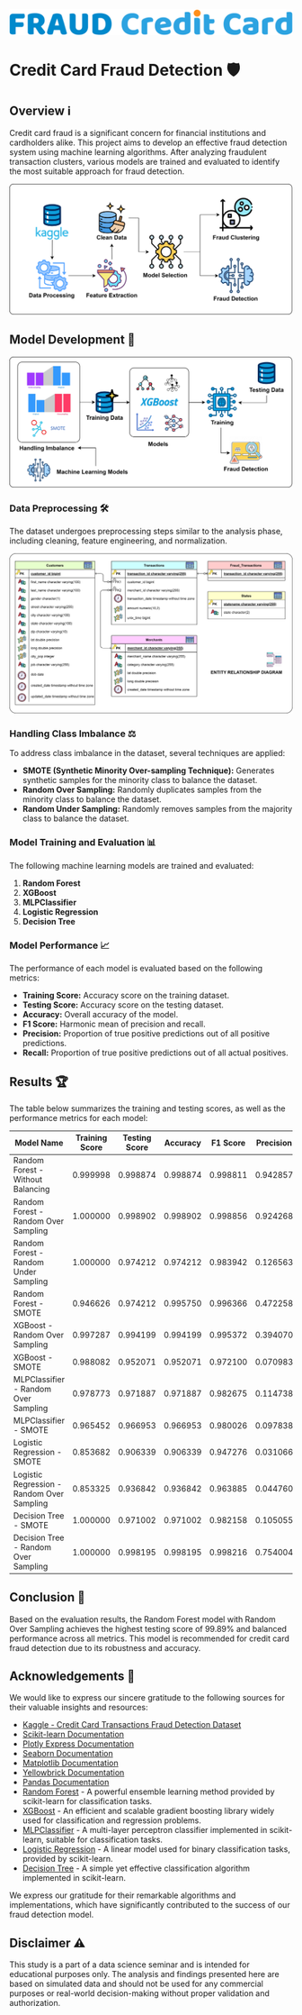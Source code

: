 <img src = "https://github.com/KhangKuro/Credit-Card-Fraud-Detection/blob/main/CCF.png" />

# Credit Card Fraud Detection 🛡️

## Overview ℹ️

Credit card fraud is a significant concern for financial institutions and cardholders alike. This project aims to develop an effective fraud detection system using machine learning algorithms. After analyzing fraudulent transaction clusters, various models are trained and evaluated to identify the most suitable approach for fraud detection.

<img src = "https://github.com/KhangKuro/Credit-Card-Fraud-Detection/blob/main/Idea.png" />

## Model Development 🚀

<img src = "https://github.com/KhangKuro/Credit-Card-Fraud-Detection/blob/main/Model.png" />

### Data Preprocessing 🛠️

The dataset undergoes preprocessing steps similar to the analysis phase, including cleaning, feature engineering, and normalization.

<img src = "https://github.com/KhangKuro/Credit-Card-Fraud-Detection/blob/main/erd.png" />

### Handling Class Imbalance ⚖️

To address class imbalance in the dataset, several techniques are applied:

- **SMOTE (Synthetic Minority Over-sampling Technique):** Generates synthetic samples for the minority class to balance the dataset.
- **Random Over Sampling:** Randomly duplicates samples from the minority class to balance the dataset.
- **Random Under Sampling:** Randomly removes samples from the majority class to balance the dataset.

### Model Training and Evaluation 📊

The following machine learning models are trained and evaluated:

1. **Random Forest**
2. **XGBoost**
3. **MLPClassifier**
4. **Logistic Regression**
5. **Decision Tree**

### Model Performance 📈

The performance of each model is evaluated based on the following metrics:

- **Training Score:** Accuracy score on the training dataset.
- **Testing Score:** Accuracy score on the testing dataset.
- **Accuracy:** Overall accuracy of the model.
- **F1 Score:** Harmonic mean of precision and recall.
- **Precision:** Proportion of true positive predictions out of all positive predictions.
- **Recall:** Proportion of true positive predictions out of all actual positives.

## Results 🏆

The table below summarizes the training and testing scores, as well as the performance metrics for each model:

| Model Name                           | Training Score | Testing Score | Accuracy | F1 Score | Precision | Recall   |
|--------------------------------------|----------------|---------------|----------|----------|-----------|----------|
| Random Forest - Without Balancing    | 0.999998       | 0.998874      | 0.998874 | 0.998811 | 0.942857  | 0.753846 |
| Random Forest - Random Over Sampling | 1.000000       | 0.998902      | 0.998902 | 0.998856 | 0.924268  | 0.779487 |
| Random Forest - Random Under Sampling| 1.000000       | 0.974212      | 0.974212 | 0.983942 | 0.126563  | 0.962704 |
| Random Forest - SMOTE                | 0.946626       | 0.974212      | 0.995750 | 0.996366 | 0.472258  | 0.861072 |
| XGBoost - Random Over Sampling       | 0.997287       | 0.994199      | 0.994199 | 0.995372 | 0.394070  | 0.935664 |
| XGBoost - SMOTE                      | 0.988082       | 0.952071      | 0.952071 | 0.972100 | 0.070983  | 0.944522 |
| MLPClassifier - Random Over Sampling | 0.978773       | 0.971887      | 0.971887 | 0.982675 | 0.114738  | 0.935664 |
| MLPClassifier - SMOTE                | 0.965452       | 0.966953      | 0.966953 | 0.980026 | 0.097838  | 0.919814 |
| Logistic Regression - SMOTE          | 0.853682       | 0.906339      | 0.906339 | 0.947276 | 0.031066  | 0.770629 |
| Logistic Regression - Random Over Sampling| 0.853325  | 0.936842      | 0.936842 | 0.963885 | 0.044760  | 0.755245 |
| Decision Tree - SMOTE                | 1.000000       | 0.971002      | 0.971002 | 0.982158 | 0.105055  | 0.866200 |
| Decision Tree - Random Over Sampling | 1.000000       | 0.998195      | 0.998195 | 0.998216 | 0.754004  | 0.790210 |

## Conclusion 🎉

Based on the evaluation results, the Random Forest model with Random Over Sampling achieves the highest testing score of 99.89% and balanced performance across all metrics. This model is recommended for credit card fraud detection due to its robustness and accuracy.

## Acknowledgements 🙏

We would like to express our sincere gratitude to the following sources for their valuable insights and resources:

- [Kaggle - Credit Card Transactions Fraud Detection Dataset](https://www.kaggle.com/datasets/kartik2112/fraud-detection/data)
- [Scikit-learn Documentation](https://scikit-learn.org/stable/index.html)
- [Plotly Express Documentation](https://plotly.com/python/plotly-express/)
- [Seaborn Documentation](https://seaborn.pydata.org/)
- [Matplotlib Documentation](https://matplotlib.org/)
- [Yellowbrick Documentation](https://www.scikit-yb.org/en/latest/)
- [Pandas Documentation](https://pandas.pydata.org/docs/)
- [Random Forest](https://scikit-learn.org/stable/modules/generated/sklearn.ensemble.RandomForestClassifier.html) - A powerful ensemble learning method provided by scikit-learn for classification tasks.
- [XGBoost](https://xgboost.readthedocs.io/en/latest/) - An efficient and scalable gradient boosting library widely used for classification and regression problems.
- [MLPClassifier](https://scikit-learn.org/stable/modules/generated/sklearn.neural_network.MLPClassifier.html) - A multi-layer perceptron classifier implemented in scikit-learn, suitable for classification tasks.
- [Logistic Regression](https://scikit-learn.org/stable/modules/generated/sklearn.linear_model.LogisticRegression.html) - A linear model used for binary classification tasks, provided by scikit-learn.
- [Decision Tree](https://scikit-learn.org/stable/modules/generated/sklearn.tree.DecisionTreeClassifier.html) - A simple yet effective classification algorithm implemented in scikit-learn.

We express our gratitude for their remarkable algorithms and implementations, which have significantly contributed to the success of our fraud detection model.

## Disclaimer ⚠️

This study is a part of a data science seminar and is intended for educational purposes only. The analysis and findings presented here are based on simulated data and should not be used for any commercial purposes or real-world decision-making without proper validation and authorization.
